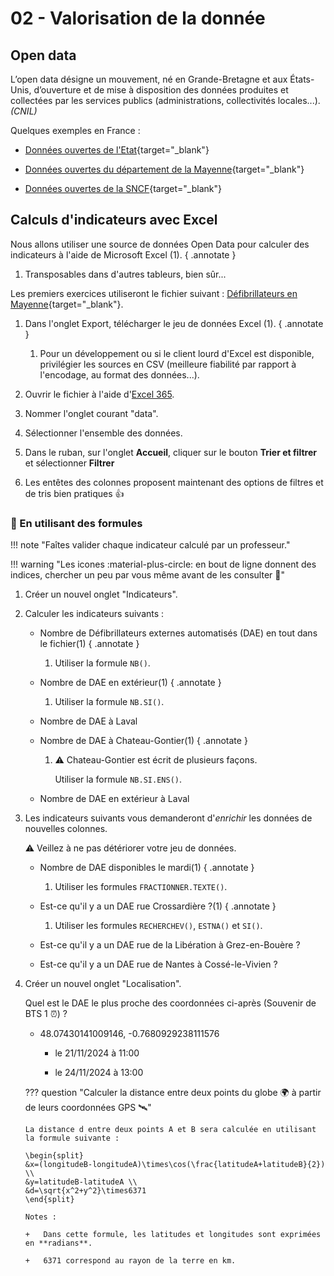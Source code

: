 # 02 - Valorisation de la donnée

## Open data

L’open data désigne un mouvement, né en Grande-Bretagne et aux États-Unis, d’ouverture et de mise à disposition des données produites et collectées par les services publics (administrations, collectivités locales...). *(CNIL)*

Quelques exemples en France :

+   [Données ouvertes de l'Etat](https://www.data.gouv.fr/fr/){target="_blank"}

+   [Données ouvertes du département de la Mayenne](https://data.lamayenne.fr/){target="_blank"}

+   [Données ouvertes de la SNCF](https://ressources.data.sncf.com/){target="_blank"}

## Calculs d'indicateurs avec Excel

Nous allons utiliser une source de données Open Data pour calculer des indicateurs à l'aide de Microsoft Excel (1).
{ .annotate }

1.  Transposables dans d'autres tableurs, bien sûr...

Les premiers exercices utiliseront le fichier suivant : [Défibrillateurs en Mayenne](https://data.lamayenne.fr/explore/dataset/225300011_geodae_defibrillateurs_mayenne/information/){target="_blank"}.

1.  Dans l'onglet Export, télécharger le jeu de données Excel (1).
    { .annotate }

    1.  Pour un développement ou si le client lourd d'Excel est disponible, privilégier les sources en CSV (meilleure fiabilité par rapport à l'encodage, au format des données...).  

2.  Ouvrir le fichier à l'aide d'[Excel 365](https://www.microsoft365.com/launch/excel).

3.  Nommer l'onglet courant "data".

4.  Sélectionner l'ensemble des données.

5.  Dans le ruban, sur l'onglet **Accueil**, cliquer sur le bouton **Trier et filtrer** et sélectionner **Filtrer**

6.  Les entêtes des colonnes proposent maintenant des options de filtres et de tris bien pratiques 👍 

### 🧮 En utilisant des formules

!!! note "Faîtes valider chaque indicateur calculé par un professeur."

!!! warning "Les icones :material-plus-circle: en bout de ligne donnent des indices, chercher un peu par vous même avant de les consulter 🙈"

1.  Créer un nouvel onglet "Indicateurs".

2.  Calculer les indicateurs suivants :

    +   Nombre de Défibrillateurs externes automatisés (DAE) en tout dans le fichier(1)
        { .annotate }
        1.  Utiliser la formule `NB()`.

    +   Nombre de DAE en extérieur(1)
        { .annotate }
        1.  Utiliser la formule `NB.SI()`.
    
    +   Nombre de DAE à Laval
    
    +   Nombre de DAE à Chateau-Gontier(1)
        { .annotate }
        1.  ⚠️ Chateau-Gontier est écrit de plusieurs façons. 
            
            Utiliser la formule `NB.SI.ENS()`.
    
    +   Nombre de DAE en extérieur à Laval

3.  Les indicateurs suivants vous demanderont d'*enrichir* les données de nouvelles colonnes. 

    ⚠️ Veillez à ne pas détériorer votre jeu de données.

    +   Nombre de DAE disponibles le mardi(1)
        { .annotate }
        1.  Utiliser les formules `FRACTIONNER.TEXTE()`.

    +   Est-ce qu'il y a un DAE rue Crossardière ?(1)
        { .annotate }
        1.  Utiliser les formules `RECHERCHEV()`, `ESTNA()` et `SI()`.

    +   Est-ce qu'il y a un DAE rue de la Libération à Grez-en-Bouère ?

    +   Est-ce qu'il y a un DAE rue de Nantes à Cossé-le-Vivien ?

4.  Créer un nouvel onglet "Localisation".

    Quel est le DAE le plus proche des coordonnées ci-après (Souvenir de BTS 1 ⏰) ?

    +   48.07430141009146, -0.7680929238111576

        +   le 21/11/2024 à 11:00

        +   le 24/11/2024 à 13:00

    ??? question "Calculer la distance entre deux points du globe 🌍 à partir de leurs coordonnées GPS 🛰️"

        La distance d entre deux points A et B sera calculée en utilisant la formule suivante :

        \begin{split}
        &x=(longitudeB-longitudeA)\times\cos(\frac{latitudeA+latitudeB}{2}) \\
        &y=latitudeB-latitudeA \\
        &d=\sqrt{x^2+y^2}\times6371
        \end{split}

        Notes : 
        
        +   Dans cette formule, les latitudes et longitudes sont exprimées en **radians**. 
        
        +   6371 correspond au rayon de la terre en km.